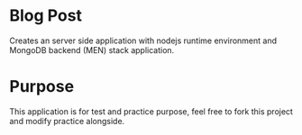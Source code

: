 # Blog Post
Creates an server side application with nodejs runtime environment and MongoDB backend (MEN) stack application.

# Purpose
This application is for test and practice purpose, feel free to fork this project and modify practice alongside.